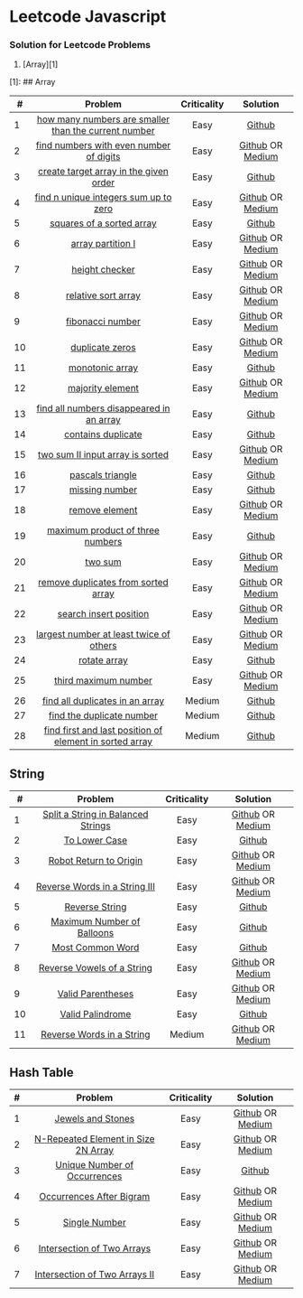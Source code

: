 # Leetcode Javascript
### Solution for Leetcode Problems

1. [Array][1]

[1]: ## Array

| # | Problem | Criticality | Solution |
| ------------- |:-------------:| :-------------:| :-------------:|
| 1 | [how many numbers are smaller than the current number](http://tiny.cc/oft4lz) | Easy | [Github](http://tiny.cc/sgt4lz) |
| 2 | [find numbers with even number of digits](http://tiny.cc/8it4lz) | Easy | [Github](http://tiny.cc/gkt4lz) OR [Medium](http://tiny.cc/8nt4lz) |
| 3 | [create target array in the given order](http://tiny.cc/lky4lz) | Easy | [Github](http://tiny.cc/2ky4lz) |
| 4 | [find n unique integers sum up to zero](http://tiny.cc/vly4lz) | Easy | [Github](http://tiny.cc/9ly4lz) OR [Medium](http://tiny.cc/kny4lz) |
| 5 | [squares of a sorted array](http://tiny.cc/hoy4lz) | Easy | [Github](http://tiny.cc/lpy4lz) |
| 6 | [array partition I](http://tiny.cc/avy4lz) | Easy | [Github](http://tiny.cc/zty4lz) OR [Medium](http://tiny.cc/vxy4lz) |
| 7 | [height checker](http://tiny.cc/39y4lz) | Easy | [Github](http://tiny.cc/3az4lz) OR [Medium](http://tiny.cc/1bz4lz) |
| 8 | [relative sort array](http://tiny.cc/ncz4lz) | Easy | [Github](http://tiny.cc/ndz4lz) OR [Medium](http://tiny.cc/cez4lz) |
| 9 | [fibonacci number](http://tiny.cc/cfz4lz) | Easy | [Github](http://tiny.cc/ugz4lz) OR [Medium](http://tiny.cc/xhz4lz) |
| 10 | [duplicate zeros](http://tiny.cc/bjz4lz) | Easy | [Github](http://tiny.cc/hkz4lz) OR [Medium](http://tiny.cc/4lz4lz) |
| 11 | [monotonic array](http://tiny.cc/8mz4lz) | Easy | [Github](http://tiny.cc/znz4lz) |
| 12 | [majority element](http://tiny.cc/1oz4lz) | Easy | [Github](http://tiny.cc/1pz4lz) OR [Medium](http://tiny.cc/nqz4lz) |
| 13 | [find all numbers disappeared in an array](http://tiny.cc/ssz4lz) | Easy | [Github](http://tiny.cc/utz4lz)  |
| 14 | [contains duplicate](http://tiny.cc/nvz4lz) | Easy | [Github](http://tiny.cc/ewz4lz)  |
| 15 | [two sum II input array is sorted](http://tiny.cc/3yz4lz) | Easy | [Github](http://tiny.cc/wzz4lz) OR [Medium](http://tiny.cc/x0z4lz) |
| 16 | [pascals triangle](http://tiny.cc/50z4lz) | Easy | [Github](http://tiny.cc/t1z4lz)  |
| 17 | [missing number](http://tiny.cc/h3z4lz) | Easy | [Github](http://tiny.cc/r4z4lz) |
| 18 | [remove element](http://tiny.cc/aw14lz) | Easy | [Github](http://tiny.cc/yx14lz) OR [Medium](http://tiny.cc/gy14lz) |
| 19 | [maximum product of three numbers](http://tiny.cc/1y14lz) | Easy | [Github](http://tiny.cc/yz14lz) |
| 20 | [two sum](http://tiny.cc/6014lz) | Easy | [Github](http://tiny.cc/y114lz) OR [Medium](http://tiny.cc/n214lz) |
| 21 | [remove duplicates from sorted array](http://tiny.cc/h314lz) | Easy | [Github](http://tiny.cc/1414lz) OR [Medium](http://tiny.cc/r514lz) |
| 22 | [search insert position](http://tiny.cc/9714lz) | Easy | [Github](http://tiny.cc/t714lz) OR [Medium](http://tiny.cc/i814lz) |
| 23 | [largest number at least twice of others](http://tiny.cc/i914lz) | Easy | [Github](http://tiny.cc/ja24lz) OR [Medium](http://tiny.cc/hb24lz) |
| 24 | [rotate array](http://tiny.cc/gd24lz) | Easy | [Github](http://tiny.cc/4e24lz) |
| 25 | [third maximum number](http://tiny.cc/6f24lz) | Easy | [Github](http://tiny.cc/5h24lz) OR [Medium](http://tiny.cc/si24lz) |
| 26 | [find all duplicates in an array](http://tiny.cc/8j24lz) | Medium | [Github](http://tiny.cc/sl24lz) |
| 27 | [find the duplicate number](http://tiny.cc/rm24lz) | Medium | [Github](http://tiny.cc/kn24lz) |
| 28 | [find first and last position of element in sorted array](http://tiny.cc/so24lz) | Medium | [Github](http://tiny.cc/yp24lz) |


## String

| # | Problem | Criticality | Solution |
| ------------- |:-------------:| :-------------:| :-------------:|
| 1 | [Split a String in Balanced Strings](http://tiny.cc/ek44lz) | Easy | [Github](http://tiny.cc/il44lz) OR [Medium](http://tiny.cc/3l44lz) |
| 2 | [To Lower Case](http://tiny.cc/nm44lz) | Easy | [Github](http://tiny.cc/rn44lz) |
| 3 | [Robot Return to Origin](http://tiny.cc/so44lz) | Easy | [Github](http://tiny.cc/9p44lz) OR [Medium](http://tiny.cc/cr44lz) |
| 4 | [Reverse Words in a String III](http://tiny.cc/qt44lz) | Easy | [Github](http://tiny.cc/cv44lz) OR [Medium](http://tiny.cc/2v44lz) |
| 5 | [Reverse String](http://tiny.cc/xw44lz) | Easy | [Github](http://tiny.cc/xx44lz) |
| 6 | [Maximum Number of Balloons](http://tiny.cc/oy44lz) | Easy | [Github](http://tiny.cc/j044lz)  |
| 7 | [Most Common Word](http://tiny.cc/4044lz) | Easy | [Github](http://tiny.cc/y144lz)  |
| 8 | [Reverse Vowels of a String](http://tiny.cc/j344lz) | Easy | [Github](http://tiny.cc/h444lz) OR [Medium](http://tiny.cc/z444lz) |
| 9 | [Valid Parentheses](http://tiny.cc/v544lz) | Easy | [Github](http://tiny.cc/3644lz) OR [Medium](http://tiny.cc/7744lz) |
| 10 | [Valid Palindrome](http://tiny.cc/d944lz) | Easy | [Github](http://tiny.cc/1944lz) |
| 11 | [Reverse Words in a String](http://tiny.cc/ta54lz) | Medium | [Github](http://tiny.cc/wb54lz) OR [Medium](http://tiny.cc/dc54lz) |

## Hash Table

| # | Problem | Criticality | Solution |
| ------------- |:-------------:| :-------------:| :-------------:|
| 1 | [Jewels and Stones](http://tiny.cc/gof5lz) | Easy | [Github](http://tiny.cc/vpf5lz) OR [Medium](http://tiny.cc/pqf5lz) |
| 2 | [N-Repeated Element in Size 2N Array](http://tiny.cc/lrf5lz) | Easy | [Github](http://tiny.cc/3sf5lz) OR [Medium](http://tiny.cc/vtf5lz) |
| 3 | [Unique Number of Occurrences](http://tiny.cc/huf5lz) | Easy | [Github](http://tiny.cc/2vf5lz)  |
| 4 | [Occurrences After Bigram](http://tiny.cc/2yf5lz) | Easy | [Github](http://tiny.cc/pxf5lz) OR [Medium](http://tiny.cc/yxf5lz) |
| 5 | [Single Number](http://tiny.cc/kzf5lz) | Easy | [Github](http://tiny.cc/d0f5lz) OR [Medium](http://tiny.cc/g0f5lz) |
| 6 | [Intersection of Two Arrays](http://tiny.cc/v0f5lz) | Easy | [Github](http://tiny.cc/u1f5lz) OR [Medium](http://tiny.cc/g2f5lz) |
| 7 | [Intersection of Two Arrays II](http://tiny.cc/53f5lz) | Easy | [Github](http://tiny.cc/d7f5lz) OR [Medium](http://tiny.cc/w7f5lz) |
